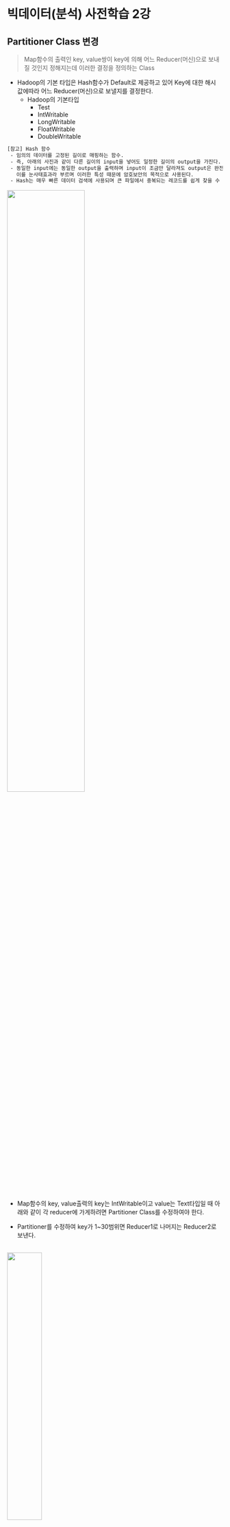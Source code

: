 # 빅데이터(분석) 사전학습 2강



## Partitioner Class 변경

>  Map함수의 출력인 key, value쌍이 key에 의해 어느 Reducer(머신)으로 보내질 것인지 정해지는데 이러한 결정을 정의하는 Class

* Hadoop의 기본 타입은 Hash함수가 Default로 제공하고 있어 Key에 대한 해시 값에따라 어느 Reducer(머신)으로 보낼지를 결정한다.
  * Hadoop의 기본타입
    * Test
    * IntWritable
    * LongWritable
    * FloatWritable
    * DoubleWritable

```bash
[참고] Hash 함수
 - 임의의 데이터를 고정된 길이로 매핑하는 함수.
 - 즉, 아래의 사진과 같이 다른 길이의 input을 넣어도 일정한 길이의 output을 가진다.
 - 동일한 input에는 동일한 output을 출력하며 input이 조금만 달라져도 output은 완전히 달라진다.
   이를 눈사태효과라 부르며 이러한 특성 때문에 암호보안의 목적으로 사용된다.
 - Hash는 매우 빠른 데이터 검색에 사용되며 큰 파일에서 중복되는 레코드를 쉽게 찾을 수 있다.
```

<img src = "/uploads/94976a3b8249e0405a9c8d6d7a374550/image.png" width="60%" height="60%">


* Map함수의 key, value출력의 key는 IntWritable이고 value는 Text타입일 때
  아래와 같이 각 reducer에 가게하려면 Partitioner Class를 수정하여야 한다.
  
* Partitioner를 수정하여 key가 1~30범위면 Reducer1로 나머지는 Reducer2로 보낸다.

<br>

<img src = "/uploads/3e1be6efbd1a2245313a3d9d943046eb/image.png" width="40%" height="40%">

<br>

<img src = "/uploads/4e44a8a5a61b8915d24e9e73897831d6/image.png" width="60%" height="60%">


---



## MapReduce로 Inverted Index 생성하기

> 해당 단어가 위치한 **문서 이름**과 **위치**를 출력해준다.
>
> ex) Doc1:17



* 검색 엔진에서 중요하게 쓰인다.
  * Harry Potter를 검색하게되면 Harry의 많은 index를 기준으로 Potter의 index가 Harry의 index와 많이 붙어있는 것을 중심으로 검색하게 된다.

<img src = "/uploads/abf69a83a9278acd448966a5445b4345/image.png" width="60%" height="60%">

>  아직 file로서 output하진 않았지만 사실 Shuffle의 출력결과자체가 이미 Inverted list다!


<img src = "/uploads/b96fa93e0c5ffae65838e8bb20ec2841/image.png" width="60%" height="60%">

> Reduce함수가 각 레코드를 file format으로 바꾸어 Inverted Index를 출력해준다.



---



## Matrix Addition 연산



#### Map함수

* Input : <[A|B], i, j, value>
* output : <key=(i,j), value-[A<sub>ij</sub>|B<sub>ij</sub>]>



#### Reduce함수

* Input : <key, a list of values={A<sub>ij</sub>|B<sub>ij</sub>}>
* Output : <key=(i,j), value=A<sub>ij</sub>+B<sub>ij</sub>>




<img src = "/uploads/aa9aefc508e632affe95d1018dbaa802/image.png" width="60%" height="60%">

<img src = "/uploads/cfe53f31f818fb25e3016b432375e088/image.png" width="60%" height="60%">

<img src = "/uploads/a4befb6f394fd17dd996cee67823953b/image.png" width="60%" height="60%">

<img src = "/uploads/16c32e6117c2b784bb8263db9c6cf317/image.png" width="60%" height="60%">




* 필요한 함수
  * String[] split(String delimeter)
    * String class의 member method
    * String을 delimeter로 split하여 array에 넣어 리턴
      e.g.) String[] arr = tmp.Str.split("\t");라면 tab키로 나눈 것을 array에 넣어 리턴
